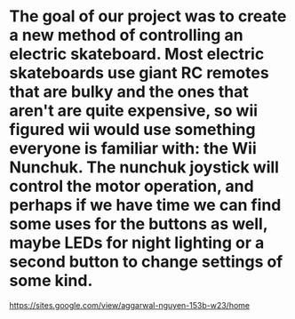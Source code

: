 # The goal of our project was to create a new method of controlling an electric skateboard. Most electric skateboards use giant RC remotes that are bulky and the ones that aren't are quite expensive, so wii figured wii would use something everyone is familiar with: the Wii Nunchuk. The nunchuk joystick will control the motor operation, and perhaps if we have time we can find some uses for the buttons as well, maybe LEDs for night lighting or a second button to change settings of some kind.

https://sites.google.com/view/aggarwal-nguyen-153b-w23/home
